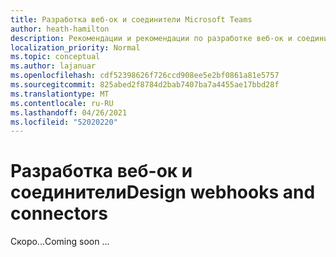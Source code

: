 ```yaml
---
title: Разработка веб-ок и соединители Microsoft Teams
author: heath-hamilton
description: Рекомендации и рекомендации по разработке веб-ок и соединители для Microsoft Teams.
localization_priority: Normal
ms.topic: conceptual
ms.author: lajanuar
ms.openlocfilehash: cdf52398626f726ccd908ee5e2bf0861a81e5757
ms.sourcegitcommit: 825abed2f8784d2bab7407ba7a4455ae17bbd28f
ms.translationtype: MT
ms.contentlocale: ru-RU
ms.lasthandoff: 04/26/2021
ms.locfileid: "52020220"
---
```

# <a name="design-webhooks-and-connectors"></a><span data-ttu-id="4ad9a-103">Разработка веб-ок и соединители</span><span class="sxs-lookup"><span data-stu-id="4ad9a-103">Design webhooks and connectors</span></span>

<span data-ttu-id="4ad9a-104">Скоро...</span><span class="sxs-lookup"><span data-stu-id="4ad9a-104">Coming soon ...</span></span>
